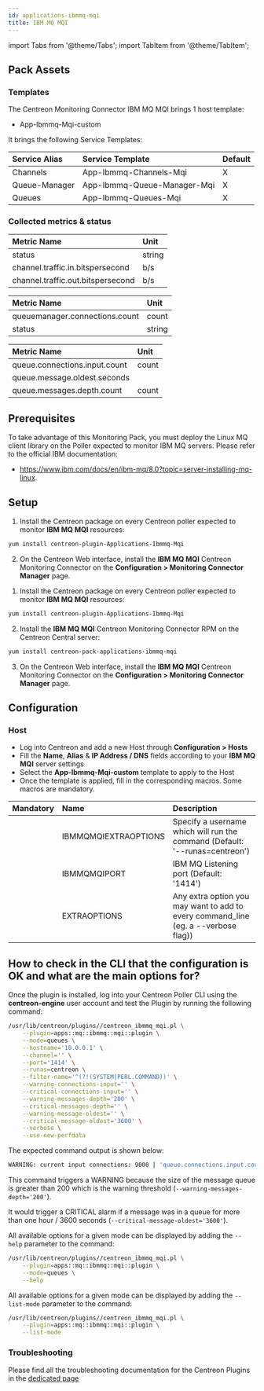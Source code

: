 ```yaml
---
id: applications-ibmmq-mqi
title: IBM MQ MQI
---
```

import Tabs from '@theme/Tabs';
import TabItem from '@theme/TabItem';


## Pack Assets

### Templates

The Centreon Monitoring Connector IBM MQ MQI brings 1 host template:
* App-Ibmmq-Mqi-custom

It brings the following Service Templates:

| Service Alias | Service Template            | Default |
|:--------------|:----------------------------|:--------|
| Channels      | App-Ibmmq-Channels-Mqi      | X       |
| Queue-Manager | App-Ibmmq-Queue-Manager-Mqi | X       |
| Queues        | App-Ibmmq-Queues-Mqi        | X       |

### Collected metrics & status

<Tabs groupId="sync">
<TabItem value="Channels" label="Channels">

| Metric Name                       | Unit   |
|:----------------------------------|:-------|
| status                            | string |
| channel.traffic.in.bitspersecond  | b/s    |
| channel.traffic.out.bitspersecond | b/s    |

</TabItem>
<TabItem value="Queue-Manager" label="Queue-Manager">

| Metric Name                    | Unit   |
|:-------------------------------|:-------|
| queuemanager.connections.count | count  |
| status                         | string |

</TabItem>
<TabItem value="Queues" label="Queues">

| Metric Name                   | Unit  |
|:------------------------------|:------|
| queue.connections.input.count | count |
| queue.message.oldest.seconds  |       |
| queue.messages.depth.count    | count |

</TabItem>
</Tabs>

## Prerequisites

To take advantage of this Monitoring Pack, you must deploy the Linux MQ client 
library on the Poller expected to monitor IBM MQ servers. Please refer to the 
official IBM documentation:
* https://www.ibm.com/docs/en/ibm-mq/8.0?topic=server-installing-mq-linux. 

## Setup

<Tabs groupId="sync">
<TabItem value="Online License" label="Online License">

1. Install the Centreon package on every Centreon poller expected to monitor **IBM MQ MQI** resources:

```bash
yum install centreon-plugin-Applications-Ibmmq-Mqi
```

2. On the Centreon Web interface, install the **IBM MQ MQI** Centreon Monitoring Connector on the **Configuration > Monitoring Connector Manager** page.

</TabItem>
<TabItem value="Offline License" label="Offline License">

1. Install the Centreon package on every Centreon poller expected to monitor **IBM MQ MQI** resources:

```bash
yum install centreon-plugin-Applications-Ibmmq-Mqi
```

2. Install the **IBM MQ MQI** Centreon Monitoring Connector RPM on the Centreon Central server:

```bash
yum install centreon-pack-applications-ibmmq-mqi
```

3. On the Centreon Web interface, install the **IBM MQ MQI** Centreon Monitoring Connector on the **Configuration > Monitoring Connector Manager** page.

</TabItem>
</Tabs>

## Configuration

### Host

* Log into Centreon and add a new Host through **Configuration > Hosts**
* Fill the **Name**, **Alias** & **IP Address / DNS** fields according to your **IBM MQ MQI** server settings
* Select the **App-Ibmmq-Mqi-custom** template to apply to the Host
* Once the template is applied, fill in the corresponding macros. Some macros are mandatory.

| Mandatory | Name                 | Description                                                                         |
|:----------|:---------------------|:------------------------------------------------------------------------------------|
|           | IBMMQMQIEXTRAOPTIONS | Specify a username which will run the command (Default: '--runas=centreon')         |
|           | IBMMQMQIPORT         | IBM MQ Listening port (Default: '1414')                                             |
|           | EXTRAOPTIONS         | Any extra option you may want to add to every command\_line (eg. a --verbose flag)) |

## How to check in the CLI that the configuration is OK and what are the main options for? 

Once the plugin is installed, log into your Centreon Poller CLI using the 
**centreon-engine** user account and test the Plugin by running the following 
command:

```bash
/usr/lib/centreon/plugins//centreon_ibmmq_mqi.pl \
    --plugin=apps::mq::ibmmq::mqi::plugin \
    --mode=queues \
    --hostname='10.0.0.1' \
    --channel='' \
    --port='1414' \
    --runas=centreon \
    --filter-name='^(?!(SYSTEM|PERL.COMMAND))' \
    --warning-connections-input='' \
    --critical-connections-input='' \
    --warning-messages-depth='200' \
    --critical-messages-depth='' \
    --warning-message-oldest='' \
    --critical-message-oldest='3600' \
    --verbose \
    --use-new-perfdata 
```

The expected command output is shown below:

```bash
WARNING: current input connections: 9000 | 'queue.connections.input.count'=9000;;;0; 'queue.messages.depth.count'=20;200;;0; 'queue.message.oldest.seconds'=150;;3600;; 
```

This command triggers a WARNING because the size of the message queue is greater than 200 which is the warning threshold (`--warning-messages-depth='200'`).

It would trigger a CRITICAL alarm if a message was in a queue for more than one hour / 3600 seconds (`--critical-message-oldest='3600'`).

All available options for a given mode can be displayed by adding the 
`--help` parameter to the command:

```bash
/usr/lib/centreon/plugins//centreon_ibmmq_mqi.pl \
    --plugin=apps::mq::ibmmq::mqi::plugin \
    --mode=queues \
    --help
```

All available options for a given mode can be displayed by adding the 
`--list-mode` parameter to the command:

```bash
/usr/lib/centreon/plugins//centreon_ibmmq_mqi.pl \
    --plugin=apps::mq::ibmmq::mqi::plugin \
    --list-mode
```

### Troubleshooting

Please find all the troubleshooting documentation for the Centreon Plugins
in the [dedicated page](../getting-started/how-to-guides/troubleshooting-plugins.md)